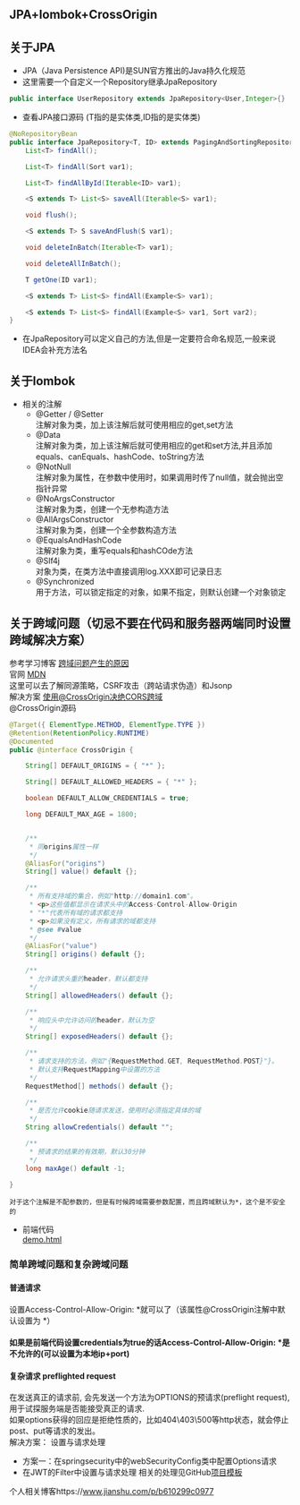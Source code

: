 JPA+lombok+CrossOrigin
---
## 关于JPA
* JPA（Java Persistence API)是SUN官方推出的Java持久化规范
* 这里需要一个自定义一个Repository继承JpaRepository
```java
public interface UserRepository extends JpaRepository<User,Integer>{}
```
* 查看JPA接口源码   (T指的是实体类,ID指的是实体类)
```java
@NoRepositoryBean
public interface JpaRepository<T, ID> extends PagingAndSortingRepository<T, ID>, QueryByExampleExecutor<T> {
    List<T> findAll();

    List<T> findAll(Sort var1);

    List<T> findAllById(Iterable<ID> var1);

    <S extends T> List<S> saveAll(Iterable<S> var1);

    void flush();

    <S extends T> S saveAndFlush(S var1);

    void deleteInBatch(Iterable<T> var1);

    void deleteAllInBatch();

    T getOne(ID var1);

    <S extends T> List<S> findAll(Example<S> var1);

    <S extends T> List<S> findAll(Example<S> var1, Sort var2);
}
```
* 在JpaRepository可以定义自己的方法,但是一定要符合命名规范,一般来说IDEA会补充方法名

## 关于lombok
* 相关的注解
    * @Getter / @Setter<br>
    注解对象为类，加上该注解后就可使用相应的get,set方法
    * @Data<br>
    注解对象为类，加上该注解后就可使用相应的get和set方法,并且添加equals、canEquals、hashCode、toString方法
    * @NotNull<br>
    注解对象为属性，在参数中使用时，如果调用时传了null值，就会抛出空指针异常
    * @NoArgsConstructor<br>
    注解对象为类，创建一个无参构造方法
    * @AllArgsConstructor<br>
    注解对象为类，创建一个全参数构造方法
    * @EqualsAndHashCode<br>
    注解对象为类，重写equals和hashCOde方法
    * @Slf4j<br>
    对象为类，在类方法中直接调用log.XXX即可记录日志
    * @Synchronized <br>
    用于方法，可以锁定指定的对象，如果不指定，则默认创建一个对象锁定
 ## 关于跨域问题（切忌不要在代码和服务器两端同时设置跨域解决方案）
 参考学习博客 [跨域问题产生的原因](https://segmentfault.com/a/1190000015597029)
 <br>官网 [MDN](https://developer.mozilla.org/en-US/docs/Web/HTTP/CORS#The_HTTP_request_headers)
 <br>这里可以去了解同源策略，CSRF攻击（跨站请求伪造）和Jsonp
  <br>解决方案 [使用@CrossOrigin决绝CORS跨域](https://blog.csdn.net/w_linux/article/details/81142413)
  <br>@CrossOrigin源码
```java
@Target({ ElementType.METHOD, ElementType.TYPE })
@Retention(RetentionPolicy.RUNTIME)
@Documented
public @interface CrossOrigin {

    String[] DEFAULT_ORIGINS = { "*" };

    String[] DEFAULT_ALLOWED_HEADERS = { "*" };

    boolean DEFAULT_ALLOW_CREDENTIALS = true;

    long DEFAULT_MAX_AGE = 1800;


    /**
     * 同origins属性一样
     */
    @AliasFor("origins")
    String[] value() default {};

    /**
     * 所有支持域的集合，例如"http://domain1.com"。
     * <p>这些值都显示在请求头中的Access-Control-Allow-Origin
     * "*"代表所有域的请求都支持
     * <p>如果没有定义，所有请求的域都支持
     * @see #value
     */
    @AliasFor("value")
    String[] origins() default {};

    /**
     * 允许请求头重的header，默认都支持
     */
    String[] allowedHeaders() default {};

    /**
     * 响应头中允许访问的header，默认为空
     */
    String[] exposedHeaders() default {};

    /**
     * 请求支持的方法，例如"{RequestMethod.GET, RequestMethod.POST}"}。
     * 默认支持RequestMapping中设置的方法
     */
    RequestMethod[] methods() default {};

    /**
     * 是否允许cookie随请求发送，使用时必须指定具体的域
     */
    String allowCredentials() default "";

    /**
     * 预请求的结果的有效期，默认30分钟
     */
    long maxAge() default -1;

}
```
```
对于这个注解是不配参数的，但是有时候跨域需要参数配置，而且跨域默认为*，这个是不安全的
```
* 前端代码<br>
[demo.html](https://github.com/Panghu98/JPA-lombok-CrossOrigin/src/main/resources/templates/demo.html)

### 简单跨域问题和复杂跨域问题
#### 普通请求
设置Access-Control-Allow-Origin: *就可以了（该属性@CrossOrigin注解中默认设置为 *）
#### 如果是前端代码设置credentials为true的话Access-Control-Allow-Origin: *是不允许的(可以设置为本地ip+port)
#### 复杂请求 preflighted request
在发送真正的请求前, 会先发送一个方法为OPTIONS的预请求(preflight request), 用于试探服务端是否能接受真正的请求.
<br> 如果options获得的回应是拒绝性质的，比如404\403\500等http状态，就会停止post、put等请求的发出。
<br>解决方案： 设置与请求处理
* 方案一：在springsecurity中的webSecurityConfig类中配置Options请求
* 在JWT的Filter中设置与请求处理
相关的处理见GitHub[项目模板](https://github.com/Panghu98/springboot-sample/tree/master/src/main/java/com/example/demo/)


个人相关博客https://www.jianshu.com/p/b610299c0977
